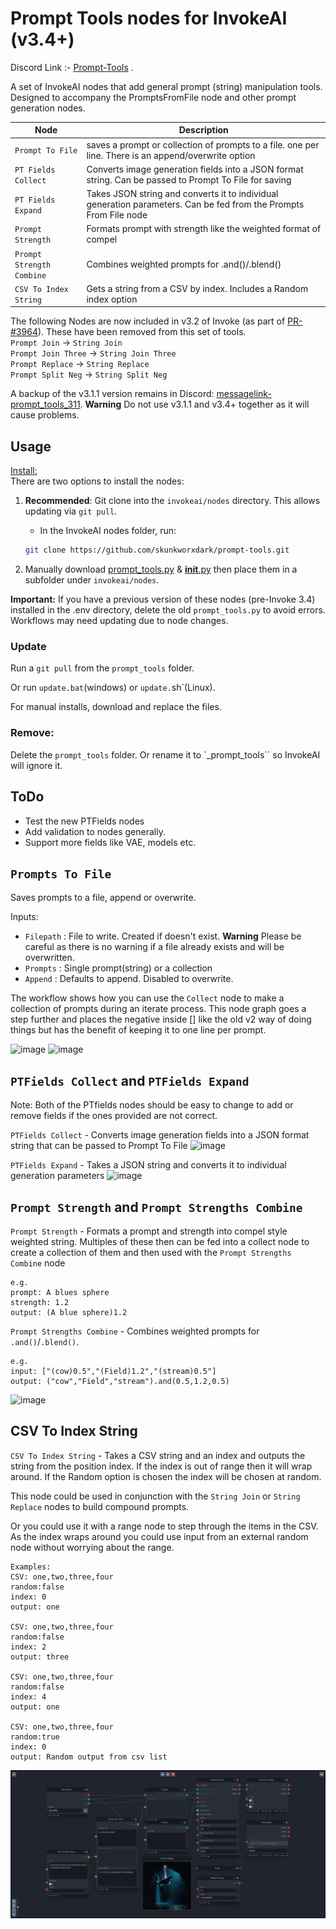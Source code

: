 # Prompt Tools nodes for InvokeAI (v3.4+)
Discord Link :- [Prompt-Tools](https://discord.com/channels/1020123559063990373/1134084151386058803) .

A set of InvokeAI nodes that add general prompt (string) manipulation tools.  Designed to accompany the PromptsFromFile node and other prompt generation nodes.

|Node|Description|
|---|---|
|`Prompt To File`|saves a prompt or collection of prompts to a file. one per line. There is an append/overwrite option|
|`PT Fields Collect`|Converts image generation fields into a JSON format string. Can be passed to Prompt To File for saving|
|`PT Fields Expand`|Takes JSON string and converts it to individual generation parameters. Can be fed from the Prompts From File node|
|`Prompt Strength`|Formats prompt with strength like the weighted format of compel|
|`Prompt Strength Combine`|Combines weighted prompts for .and()/.blend()|
|`CSV To Index String`|Gets a string from a CSV by index. Includes a Random index option|

The following Nodes are now included in v3.2 of Invoke (as part of [PR-#3964](https://github.com/invoke-ai/InvokeAI/pull/3964)). These have been removed from this set of tools.<br>
`Prompt Join` -> `String Join`<br>
`Prompt Join Three` -> `String Join Three`<br>
`Prompt Replace` -> `String Replace`<br>
`Prompt Split Neg` -> `String Split Neg`<br>

A backup of the v3.1.1 version remains in Discord: [messagelink-prompt_tools_311]([prompt_tools_311.py](https://discord.com/channels/1020123559063990373/1134084151386058803/1166313528114819132)).  **Warning** Do not use v3.1.1 and v3.4+ together as it will cause problems. 

## Usage
<ins>Install:</ins><BR>
There are two options to install the nodes:

1. **Recommended**: Git clone into the `invokeai/nodes` directory. This allows updating via `git pull`.

    - In the InvokeAI nodes folder, run:
    ```bash
    git clone https://github.com/skunkworxdark/prompt-tools.git
    ```
2. Manually download [prompt_tools.py](prompt_tools.py) & [__init__.py](__init__.py) then place them in a subfolder under `invokeai/nodes`. 

**Important:** If you have a previous version of these nodes (pre-Invoke 3.4) installed in the .env directory, delete the old `prompt_tools.py` to avoid errors. Workflows may need updating due to node changes.

### Update

Run a `git pull` from the `prompt_tools` folder.

Or run `update.bat`(windows) or `update.`sh`(Linux).

For manual installs, download and replace the files.

### Remove:
Delete the `prompt_tools` folder. Or rename it to `_prompt_tools`` so InvokeAI will ignore it.

## ToDo
- Test the new PTFields nodes
- Add validation to nodes generally.
- Support more fields like VAE, models etc.

## `Prompts To File`
Saves prompts to a file, append or overwrite.

Inputs:
- `Filepath` :  File to write. Created if doesn't exist. **Warning** Please be careful as there is no warning if a file already exists and will be overwritten.
- `Prompts` : Single prompt(string) or a collection
- `Append` : Defaults to append. Disabled to overwrite.

The workflow shows how you can use the `Collect` node to make a collection of prompts during an iterate process.  This node graph goes a step further and places the negative inside [] like the old v2 way of doing things but has the benefit of keeping it to one line per prompt.

![image](https://github.com/skunkworxdark/Prompt-tools-nodes/assets/21961335/b483a0e9-bd98-44ef-8c0e-0dc1b884deee)
![image](https://github.com/skunkworxdark/Prompt-tools-nodes/assets/21961335/db82f094-ace7-4450-a418-31af64c01724)


## `PTFields Collect` and `PTFields Expand`
Note: Both of the PTfields nodes should be easy to change to add or remove fields if the ones provided are not correct.

`PTFields Collect` - Converts image generation fields into a JSON format string that can be passed to Prompt To File
![image](https://github.com/skunkworxdark/Prompt-tools-nodes/assets/21961335/3a716fe3-5e7d-41dd-80a2-3055cb4e7daf)

`PTFields Expand` - Takes a JSON string and converts it to individual generation parameters
![image](https://github.com/skunkworxdark/Prompt-tools-nodes/assets/21961335/f0d733c1-74f4-4b92-b0c1-a813e7106530)


## `Prompt Strength` and `Prompt Strengths Combine`
`Prompt Strength` - Formats a prompt and strength into compel style weighted string. Multiples of these then can be fed into a collect node to create a collection of them and then used with the `Prompt Strengths Combine` node
```
e.g.
prompt: A blues sphere
strength: 1.2
output: (A blue sphere)1.2
```

`Prompt Strengths Combine` - Combines weighted prompts for `.and()`/`.blend()`.
```
e.g.
input: ["(cow)0.5","(Field)1.2","(stream)0.5"]
output: ("cow","Field","stream").and(0.5,1.2,0.5)
```

![image](https://github.com/skunkworxdark/Prompt-tools-nodes/assets/21961335/ce9120dd-b3fa-470e-ac29-b9acfb6e240f)

## CSV To Index String
`CSV To Index String` - Takes a CSV string and an index and outputs the string from the position index. If the index is out of range then it will wrap around. If the Random option is chosen the index will be chosen at random. 

This node could be used in conjunction with the `String Join` or `String Replace` nodes to build compound prompts. 

Or you could use it with a range node to step through the items in the CSV.  As the index wraps around you could use input from an external random node without worrying about the range.

```
Examples:
CSV: one,two,three,four
random:false
index: 0
output: one

CSV: one,two,three,four
random:false
index: 2
output: three

CSV: one,two,three,four
random:false
index: 4
output: one

CSV: one,two,three,four
random:true
index: 0
output: Random output from csv list

```

![CSVToIndexString](images/CSVToIndexStringNode.png)
